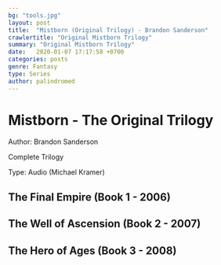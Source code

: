```yaml
---
bg: "tools.jpg"
layout: post
title:  "Mistborn (Original Trilogy) - Brandon Sanderson"
crawlertitle: "Original Mistborn Trilogy"
summary: "Original Mistborn Trilogy"
date:   2020-01-07 17:17:58 +0700
categories: posts
genre: Fantasy
type: Series
author: palindromed
---
```


# Mistborn - The Original Trilogy

Author: Brandon Sanderson

Complete Trilogy

Type: Audio (Michael Kramer)

## The Final Empire (Book 1 - 2006)

## The Well of Ascension (Book 2 - 2007)

## The Hero of Ages (Book 3 - 2008)
